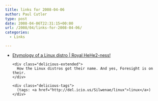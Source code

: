 ```yaml
---
title: links for 2008-04-06
author: Paul Cutler
type: post
date: 2008-04-06T22:31:15+00:00
url: /2008/04/links-for-2008-04-06/
categories:
  - Links

---
```

<ul class="delicious">
  <li>
    <div class="delicious-link">
      <a href="http://hehe2.net/linux-general/etymology-of-a-linux-distro/">Etymology of a Linux distro | Royal HeHe2-ness!</a>
    </div>
    
    <div class="delicious-extended">
      How the Linux distros got their name. And yes, Foresight is on their.
    </div>
    
    <div class="delicious-tags">
      (tags: <a href="http://del.icio.us/Silwenae/linux">linux</a>)
    </div>
  </li>
</ul>